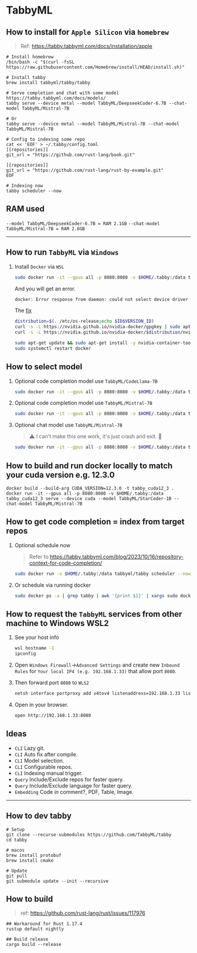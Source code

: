 # TabbyML

## How to install for `Apple Silicon` via `homebrew`

> Ref: https://tabby.tabbyml.com/docs/installation/apple

```
# Install homebrew
/bin/bash -c "$(curl -fsSL https://raw.githubusercontent.com/Homebrew/install/HEAD/install.sh)"

# Install tabby
brew install tabbyml/tabby/tabby

# Serve completion and chat with some model https://tabby.tabbyml.com/docs/models/
tabby serve --device metal --model TabbyML/DeepseekCoder-6.7B --chat-model TabbyML/Mistral-7B

# Or
tabby serve --device metal --model TabbyML/Mistral-7B --chat-model TabbyML/Mistral-7B

# Config to indexing some repo
cat << 'EOF' > ~/.tabby/config.toml
[[repositories]]
git_url = "https://github.com/rust-lang/book.git"

[[repositories]]
git_url = "https://github.com/rust-lang/rust-by-example.git"
EOF

# Indexing now
tabby scheduler --now
```

## RAM used

`--model TabbyML/DeepseekCoder-6.7B = RAM 2.1GB`
`--chat-model TabbyML/Mistral-7B = RAM 2.6GB`

---

## How to run `TabbyML` via `Windows`

1. Install `Docker` via `WSL`

   ```bash
   sudo docker run -it --gpus all -p 8080:8080 -v $HOME/.tabby:/data tabbyml/tabby serve --model TabbyML/StarCoder-1B --device cuda
   ```

   And you will get an error.

   ```bash
   docker: Error response from daemon: could not select device driver "" with capabilities: [[gpu]].
   ```

   The [fix](https://github.com/NVIDIA/nvidia-docker/issues/1243#issuecomment-928064024)

   ```bash
   distribution=$(. /etc/os-release;echo $ID$VERSION_ID)
   curl -s -L https://nvidia.github.io/nvidia-docker/gpgkey | sudo apt-key add -
   curl -s -L https://nvidia.github.io/nvidia-docker/$distribution/nvidia-docker.list | sudo tee /etc/apt/sources.list.d/nvidia-docker.list

   sudo apt-get update && sudo apt-get install -y nvidia-container-toolkit
   sudo systemctl restart docker
   ```

## How to select model

1. Optional code completion model use `TabbyML/CodeLlama-7B`

   ```bash
   sudo docker run -it --gpus all -p 8080:8080 -v $HOME/.tabby:/data tabbyml/tabby serve --model TabbyML/CodeLlama-7B --device cuda
   ```

1. Optional code completion model use `TabbyML/Mistral-7B`

   ```bash
   sudo docker run -it --gpus all -p 8080:8080 -v $HOME/.tabby:/data tabbyml/tabby serve --model TabbyML/Mistral-7B --device cuda
   ```

1. Optional chat model use `TabbyML/Mistral-7B`

   > ⚠️ I can't make this one work, it's just crash and exit. 🤔

   ```bash
   sudo docker run -it --gpus all -p 8080:8080 -v $HOME/.tabby:/data tabbyml/tabby serve --model TabbyML/StarCoder-1B --chat-model TabbyML/Mistral-7B --device cuda
   ```

## How to build and run docker locally to match your cuda version e.g. 12.3.0

```
docker build --build-arg CUDA_VERSION=12.3.0 -t tabby_cuda12_3 .
docker run -it --gpus all -p 8080:8080 -v $HOME/.tabby:/data tabby_cuda12_3 serve --device cuda --model TabbyML/StarCoder-1B --chat-model TabbyML/Mistral-7B
```

## How to get code completion = index from target repos

1. Optional schedule now

   > Refer to https://tabby.tabbyml.com/blog/2023/10/16/repository-context-for-code-completion/

   ```bash
   sudo docker run -v $HOME/.tabby:/data tabbyml/tabby scheduler --now
   ```

1. Or schedule via running docker
   ```bash
   sudo docker ps -a | grep tabby | awk '{print $1}' | xargs sudo docker exec -it $1 sh -c "/opt/tabby/bin/tabby scheduler --now"
   ```

## How to request the `TabbyML` services from other machine to Windows WSL2

1. See your host info

   ```bash
   wsl hostname -I
   ipconfig
   ```

1. Open `Windows Firewall`→`Advanced Settings` and create new `Inbound Rules` for `Your local IP4 (e.g. 192.168.1.33)` that allow port `8080`.
1. Then forward port `8080` to `WLS2`
   ```bash
   netsh interface portproxy add v4tov4 listenaddress=192.168.1.33 listenport=8080 connectaddress=127.0.0.1 connectport=8080
   ```
1. Open in your browser.
   ```bash
   open http://192.168.1.33:8080
   ```

## Ideas

- `CLI` Lazy git.
- `CLI` Auto fix after compile.
- `CLI` Model selection.
- `CLI` Configurable repos.
- `CLI` Indexing manual trigger.
- `Query` Include/Exclude repos for faster query.
- `Query` Include/Exclude language for faster query.
- `Embedding` Code in comment?, PDF, Table, Image.

---

## How to dev tabby

```
# Setup
git clone --recurse-submodules https://github.com/TabbyML/tabby
cd tabby

# macos
brew install protobuf
brew install cmake

# Update
git pull
git submodule update --init --recursive
```

## How to build

> ref: https://github.com/rust-lang/rust/issues/117976

```
## Workaround for Rust 1.17.4
rustup default nightly

## Build release
cargo build --release
```
